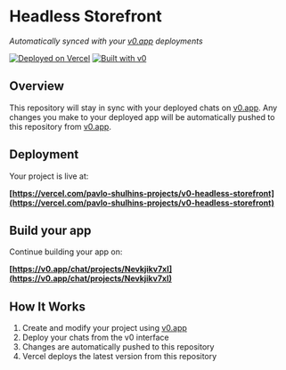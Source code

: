 # Headless Storefront

*Automatically synced with your [v0.app](https://v0.app) deployments*

[![Deployed on Vercel](https://img.shields.io/badge/Deployed%20on-Vercel-black?style=for-the-badge&logo=vercel)](https://vercel.com/pavlo-shulhins-projects/v0-headless-storefront)
[![Built with v0](https://img.shields.io/badge/Built%20with-v0.app-black?style=for-the-badge)](https://v0.app/chat/projects/Nevkjikv7xI)

## Overview

This repository will stay in sync with your deployed chats on [v0.app](https://v0.app).
Any changes you make to your deployed app will be automatically pushed to this repository from [v0.app](https://v0.app).

## Deployment

Your project is live at:

**[https://vercel.com/pavlo-shulhins-projects/v0-headless-storefront](https://vercel.com/pavlo-shulhins-projects/v0-headless-storefront)**

## Build your app

Continue building your app on:

**[https://v0.app/chat/projects/Nevkjikv7xI](https://v0.app/chat/projects/Nevkjikv7xI)**

## How It Works

1. Create and modify your project using [v0.app](https://v0.app)
2. Deploy your chats from the v0 interface
3. Changes are automatically pushed to this repository
4. Vercel deploys the latest version from this repository
